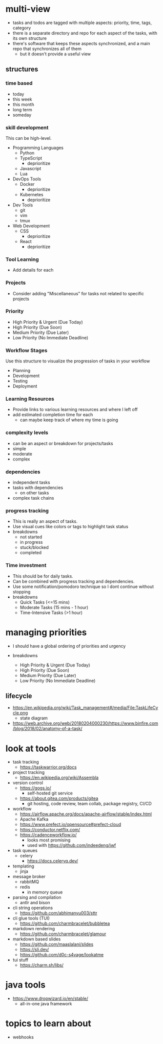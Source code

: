 # multi-view
- tasks and todos are tagged with multiple aspects: priority, time, tags, category
- there is a separate directory and repo for each aspect of the tasks, with its own structure
- there's software that keeps these aspects synchronized, and a main repo that synchronizes all of them
    - but it doesn't provide a useful view
## structures
### time based
- today
- this week
- this month
- long term
- someday
### skill development
This can be high-level.
- Programming Languages
    - Python
    - TypeScript
        - deprioritize
    - Javascript
    - Lua
- DevOps Tools
    - Docker
        - deprioritize
    - Kubernetes
        - deprioritize
- Dev Tools
    - git
    - vim
    - tmux
- Web Development
    - CSS
        - deprioritize
    - React
        - deprioritize
### Tool Learning
- Add details for each
### Projects
- Consider adding "Miscellaneous" for tasks not related to specific projects
### Priority
- High Priority & Urgent (Due Today)
- High Priority (Due Soon)
- Medium Priority (Due Later)
- Low Priority (No Immediate Deadline)
### Workflow Stages
Use this structure to visualize the progression of tasks in your workflow
- Planning
- Development
- Testing
- Deployment
### Learning Resources
- Provide links to various learning resources and where I left off
- add estimated completion time for each
    - can maybe keep track of where my time is going
### complexity levels
- can be an aspect or breakdown for projects/tasks
- simple
- moderate
- complex
### dependencies
- independent tasks
- tasks with dependencies
    - on other tasks
- complex task chains
### progress tracking
- This is really an aspect of tasks.
- Use visual cues like colors or tags to highlight task status
- breakdowns
    - not started
    - in progress
    - stuck/blocked
    - completed
### Time investment
- This should be for daily tasks.
- Can be combined with progress tracking and dependencies.
- Use some notification/pomodoro technique so I dont continue without stopping
- breakdowns
    - Quick Tasks (<=15 mins)
    - Moderate Tasks (15 mins - 1 hour)
    - Time-Intensive Tasks (>1 hour)



# managing priorities
- I should have a global ordering of priorities and urgency

- breakdowns
    - High Priority & Urgent (Due Today)
    - High Priority (Due Soon)
    - Medium Priority (Due Later)
    - Low Priority (No Immediate Deadline)
## lifecycle
- https://en.wikipedia.org/wiki/Task_management#/media/File:TaskLifeCycle.png
    - state diagram
- https://web.archive.org/web/20180204000230/https://www.binfire.com/blog/2018/02/anatomy-of-a-task/
# look at tools
- task tracking
    - https://taskwarrior.org/docs
- project tracking
    - https://en.wikipedia.org/wiki/Assembla
- version control
    - https://gogs.io/
        - self-hosted git service
    - https://about.gitea.com/products/gitea
        - git hosting, code review, team collab, package registry, CI/CD
- workflow
    - https://airflow.apache.org/docs/apache-airflow/stable/index.html
    - Apache Kafka
    - https://www.prefect.io/opensource#prefect-cloud
    - https://conductor.netflix.com/
    - https://cadenceworkflow.io/
        - looks most promising
        - used with https://github.com/indeedeng/iwf
- task queues
    - celery
        - https://docs.celeryq.dev/
- templating
    - jinja
- message broker
    - rabbitMQ
    - redis
        - in memory queue
- parsing and compilation
    - antlr and bison
- cli string operations
    - https://github.com/abhimanyu003/sttr
- cli glue tools (TUI)
    - https://github.com/charmbracelet/bubbletea
- markdown rendering
    - https://github.com/charmbracelet/glamour
- markdown based slides
    - https://github.com/maaslalani/slides
    - https://sli.dev/
    - https://github.com/d0c-s4vage/lookatme
- tui stuff
    - https://charm.sh/libs/


# java tools
- https://www.dropwizard.io/en/stable/
    - all-in-one java framework

# topics to learn about
- webhooks
